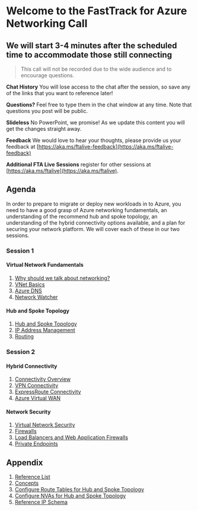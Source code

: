 # Welcome to the FastTrack for Azure Networking Call

## We will start 3-4 minutes after the scheduled time to accommodate those still connecting

> This call will not be recorded due to the wide audience and to encourage
> questions.

**Chat History** You will lose access to the chat after the session, so save any of the links that you want to reference later!

**Questions?** Feel free to type them in the chat window at any time. Note that
questions you post will be public.

**Slideless** No PowerPoint, we promise! As we update this content you will get
the changes straight away.

**Feedback** We would love to hear your thoughts, please provide us your feedback at [https://aka.ms/ftalive-feedback](https://aka.ms/ftalive-feedback)

**Additional FTA Live Sessions** register for other sessions at [https://aka.ms/ftalive](https://aka.ms/ftalive).

## Agenda

In order to prepare to migrate or deploy new workloads in to Azure, you need to have a good grasp of Azure networking fundamentals, an understanding of the recommend hub and spoke topology, an understanding of the hybrid connectivity options available, and a plan for securing your network platform.  We will cover each of these in our two sessions.

### Session 1

#### Virtual Network Fundamentals

1. [Why should we talk about networking?](./why.md)
1. [VNet Basics](./basics.md)
1. [Azure DNS](./dns.md)
1. [Network Watcher](./mgmt.md)

#### Hub and Spoke Topology

1. [Hub and Spoke Topology](./vnet-hubspoke.md)
1. [IP Address Management](./vnet-ipam.md)
1. [Routing](./routing.md)

### Session 2

#### Hybrid Connectivity

1. [Connectivity Overview](./hybrid-connectivity-overview.md)
1. [VPN Connectivity](./vpn-connectivity.md)
1. [ExpressRoute Connectivity](./er-connectivity.md)
1. [Azure Virtual WAN](./vwan.md)

#### Network Security

1. [Virtual Network Security](./vnet-security.md)
1. [Firewalls](./firewalls)
1. [Load Balancers and Web Application Firewalls](./lbs-wafs.md)
1. [Private Endpoints](./private-endpoints.md)


## Appendix

1. [Reference List](./reference.md)
1. [Concepts](./concepts.md)
1. [Configure Route Tables for Hub and Spoke
Topology](./configure-route-tables-for-hub-and-spoke-topology/rt-hub-spoke.md)
1. [Configure NVAs for Hub and Spoke
Topology](./configure-nva-for-hub-and-spoke-topology/01.md)
1. [Reference IP Schema](./example-ip-plan/example-ip-plan.md)
